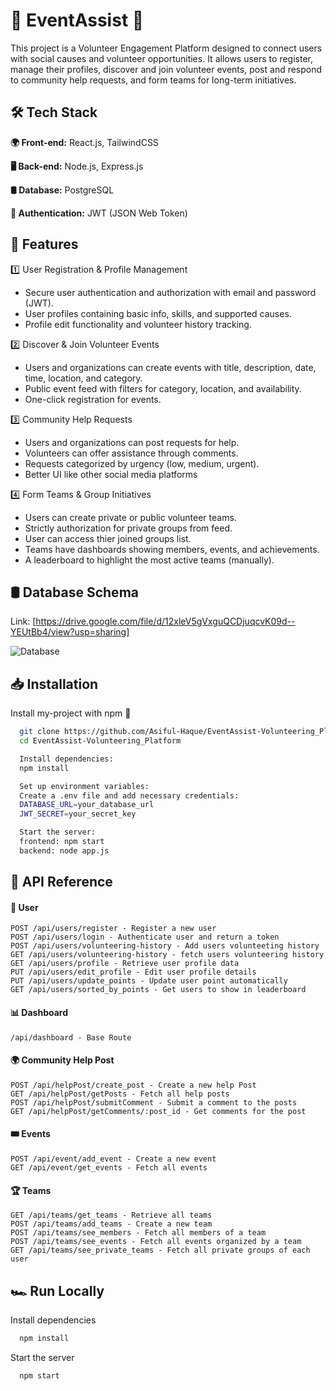  
# 🤝 EventAssist 🤝

This project is a Volunteer Engagement Platform designed to connect users with social causes and volunteer opportunities. It allows users to register, manage their profiles, discover and join volunteer events, post and respond to community help requests, and form teams for long-term initiatives.



## 🛠️ Tech Stack

**🌍 Front-end:** React.js, TailwindCSS

**🖥️ Back-end:** Node.js, Express.js

**🛢️ Database:** PostgreSQL

**🔑 Authentication:** JWT (JSON Web Token)


## 🌟 Features
1️⃣ User Registration & Profile Management
- Secure user authentication and authorization with email and password (JWT).
- User profiles containing basic info, skills, and supported causes.
- Profile edit functionality and volunteer history tracking.

2️⃣ Discover & Join Volunteer Events
- Users and organizations can create events with title, description, date, time, location, and category.
- Public event feed with filters for category, location, and availability.
- One-click registration for events.

3️⃣ Community Help Requests
- Users and organizations can post requests for help.
- Volunteers can offer assistance through comments.
- Requests categorized by urgency (low, medium, urgent).
- Better UI like other social media platforms

4️⃣ Form Teams & Group Initiatives 
- Users can create private or public volunteer teams.
- Strictly authorization for private groups from feed.
- User can access thier joined groups list.
- Teams have dashboards showing members, events, and achievements.
- A leaderboard to highlight the most active teams (manually).




## 🛢️ Database Schema
Link: [https://drive.google.com/file/d/12xleV5gVxguQCDjuqcvK09d--YEUtBb4/view?usp=sharing]

![Database](https://res.cloudinary.com/drpasy4d2/image/upload/v1742204114/EventAssist.drawio_1_cyfew8.png)







## 📥 Installation

Install my-project with npm 🚀

```bash
  git clone https://github.com/Asiful-Haque/EventAssist-Volunteering_Platform
  cd EventAssist-Volunteering_Platform
```
```bash
  Install dependencies:
  npm install
```
```bash
  Set up environment variables:
  Create a .env file and add necessary credentials:
  DATABASE_URL=your_database_url
  JWT_SECRET=your_secret_key
```

```bash
  Start the server:
  frontend: npm start
  backend: node app.js
```

## 🔗 API Reference

#### 👤 User 

```http
POST /api/users/register - Register a new user
POST /api/users/login - Authenticate user and return a token
POST /api/users/volunteering-history - Add users volunteeting history
GET /api/users/volunteering-history - fetch users volunteering history
GET /api/users/profile - Retrieve user profile data
PUT /api/users/edit_profile - Edit user profile details
PUT /api/users/update_points - Update user point automatically
GET /api/users/sorted_by_points - Get users to show in leaderboard
```

#### 📊 Dashboard 

```http
/api/dashboard - Base Route
```

#### 🌍 Community Help Post 

```http
POST /api/helpPost/create_post - Create a new help Post
GET /api/helpPost/getPosts - Fetch all help posts 
POST /api/helpPost/submitComment - Submit a comment to the posts
GET /api/helpPost/getComments/:post_id - Get comments for the post 
```

#### 🎟️ Events

```http
POST /api/event/add_event - Create a new event
GET /api/event/get_events - Fetch all events  
```

#### 🏆 Teams

```http
GET /api/teams/get_teams - Retrieve all teams 
POST /api/teams/add_teams - Create a new team 
POST /api/teams/see_members - Fetch all members of a team 
POST /api/teams/see_events - Fetch all events organized by a team   
GET /api/teams/see_private_teams - Fetch all private groups of each user
```



## 🏎️ Run Locally



Install dependencies

```bash
  npm install
```

Start the server

```bash
  npm start
```

